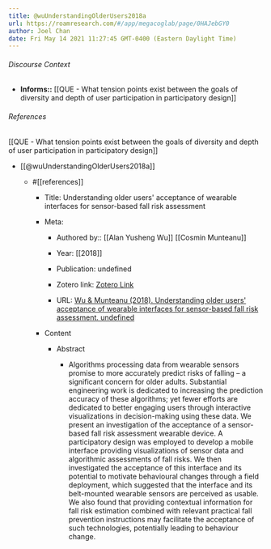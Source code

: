 ```yaml
---
title: @wuUnderstandingOlderUsers2018a
url: https://roamresearch.com/#/app/megacoglab/page/0HAJebGY0
author: Joel Chan
date: Fri May 14 2021 11:27:45 GMT-0400 (Eastern Daylight Time)
---
```




###### Discourse Context

- **Informs::** [[QUE - What tension points exist between the goals of diversity and depth of user participation in participatory design]]

###### References

[[QUE - What tension points exist between the goals of diversity and depth of user participation in participatory design]]

- [[@wuUnderstandingOlderUsers2018a]]

    - #[[references]]

        - Title: Understanding older users' acceptance of wearable interfaces for sensor-based fall risk assessment

        - Meta:

            - Authored by:: [[Alan Yusheng Wu]] [[Cosmin Munteanu]]

            - Year: [[2018]]

            - Publication: undefined

            - Zotero link: [Zotero Link](zotero://select/items/7_BJK2Z6LW)

            - URL: [Wu & Munteanu (2018). Understanding older users' acceptance of wearable interfaces for sensor-based fall risk assessment. undefined](https://doi.org/10.1145/3173574.3173693)

        - Content

            - Abstract

                - Algorithms processing data from wearable sensors promise to more accurately predict risks of falling – a significant concern for older adults. Substantial engineering work is dedicated to increasing the prediction accuracy of these algorithms; yet fewer efforts are dedicated to better engaging users through interactive visualizations in decision-making using these data. We present an investigation of the acceptance of a sensor-based fall risk assessment wearable device. A participatory design was employed to develop a mobile interface providing visualizations of sensor data and algorithmic assessments of fall risks. We then investigated the acceptance of this interface and its potential to motivate behavioural changes through a field deployment, which suggested that the interface and its belt-mounted wearable sensors are perceived as usable. We also found that providing contextual information for fall risk estimation combined with relevant practical fall prevention instructions may facilitate the acceptance of such technologies, potentially leading to behaviour change.
